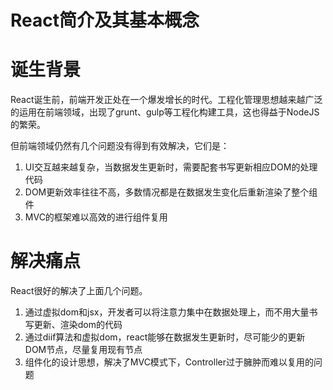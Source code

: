 # React简介及其基本概念

# 诞生背景
React诞生前，前端开发正处在一个爆发增长的时代。工程化管理思想越来越广泛的运用在前端领域，出现了grunt、gulp等工程化构建工具，这也得益于NodeJS的繁荣。

但前端领域仍然有几个问题没有得到有效解决，它们是：
1. UI交互越来越复杂，当数据发生更新时，需要配套书写更新相应DOM的处理代码
2. DOM更新效率往往不高，多数情况都是在数据发生变化后重新渲染了整个组件
3. MVC的框架难以高效的进行组件复用
# 解决痛点
React很好的解决了上面几个问题。
1. 通过虚拟dom和jsx，开发者可以将注意力集中在数据处理上，而不用大量书写更新、渲染dom的代码
2. 通过diif算法和虚拟dom，react能够在数据发生更新时，尽可能少的更新DOM节点，尽量复用现有节点
3. 组件化的设计思想，解决了MVC模式下，Controller过于臃肿而难以复用的问题

